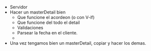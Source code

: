 - Servidor
- Hacer un masterDetail bien
	- Que funcione el acordeon (o con V-if)
	- Que funcione del todo el detail
	- Validaciones
	- Parsear la fecha en el cliente.
	- 
- Una vez tengamos bien un masterDetail, copiar y hacer los demas.